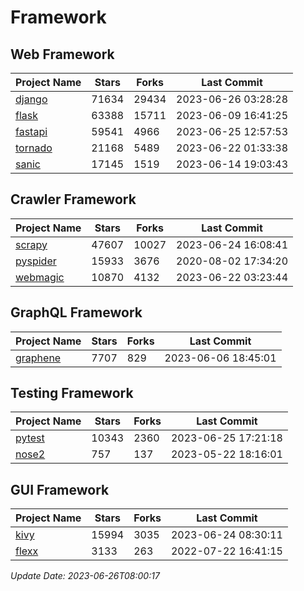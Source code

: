 # Framework

## Web Framework
| Project Name | Stars | Forks | Last Commit |
| ------------ | ----- | ----- | ----------- |
| [django](https://github.com/django/django) | 71634 | 29434 | 2023-06-26 03:28:28 |
| [flask](https://github.com/pallets/flask) | 63388 | 15711 | 2023-06-09 16:41:25 |
| [fastapi](https://github.com/tiangolo/fastapi) | 59541 | 4966 | 2023-06-25 12:57:53 |
| [tornado](https://github.com/tornadoweb/tornado) | 21168 | 5489 | 2023-06-22 01:33:38 |
| [sanic](https://github.com/sanic-org/sanic) | 17145 | 1519 | 2023-06-14 19:03:43 |

## Crawler Framework
| Project Name | Stars | Forks | Last Commit |
| ------------ | ----- | ----- | ----------- |
| [scrapy](https://github.com/scrapy/scrapy) | 47607 | 10027 | 2023-06-24 16:08:41 |
| [pyspider](https://github.com/binux/pyspider) | 15933 | 3676 | 2020-08-02 17:34:20 |
| [webmagic](https://github.com/code4craft/webmagic) | 10870 | 4132 | 2023-06-22 03:23:44 |

## GraphQL Framework
| Project Name | Stars | Forks | Last Commit |
| ------------ | ----- | ----- | ----------- |
| [graphene](https://github.com/graphql-python/graphene) | 7707 | 829 | 2023-06-06 18:45:01 |

## Testing Framework
| Project Name | Stars | Forks | Last Commit |
| ------------ | ----- | ----- | ----------- |
| [pytest](https://github.com/pytest-dev/pytest) | 10343 | 2360 | 2023-06-25 17:21:18 |
| [nose2](https://github.com/nose-devs/nose2) | 757 | 137 | 2023-05-22 18:16:01 |

## GUI Framework
| Project Name | Stars | Forks | Last Commit |
| ------------ | ----- | ----- | ----------- |
| [kivy](https://github.com/kivy/kivy) | 15994 | 3035 | 2023-06-24 08:30:11 |
| [flexx](https://github.com/flexxui/flexx) | 3133 | 263 | 2022-07-22 16:41:15 |

*Update Date: 2023-06-26T08:00:17*